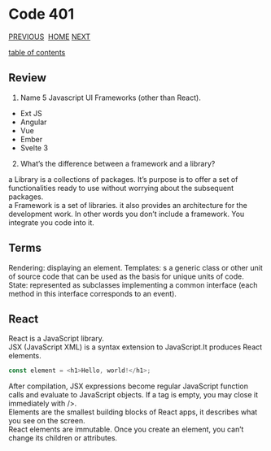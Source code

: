 # Code 401

[PREVIOUS](https://dinaalsaid.github.io/code401reading/class-19) &nbsp;[HOME](https://dinaalsaid.github.io/reading-notes/)&nbsp;[NEXT](https://dinaalsaid.github.io/code401reading/class-27)

[table of contents](https://dinaalsaid.github.io/code401reading/)

## Review

1. Name 5 Javascript UI Frameworks (other than React).  

* Ext JS
* Angular
* Vue
* Ember
* Svelte 3

2. What’s the difference between a framework and a library?

a Library is a collections of packages. It’s purpose is to offer a set of functionalities ready to use without worrying about the subsequent packages.  
a Framework is a set of libraries. it also provides an architecture for the development work. In other words you don’t include a framework. You integrate you code into it.

## Terms

Rendering: displaying an element.
Templates: s a generic class or other unit of source code that can be used as the basis for unique units of code.  
State: represented as subclasses implementing a common interface (each method in this interface corresponds to an event).

## React

React is a JavaScript library.  
JSX (JavaScript XML) is a syntax extension to JavaScript.It produces React elements.  

```javascript
const element = <h1>Hello, world!</h1>;
```

After compilation, JSX expressions become regular JavaScript function calls and evaluate to JavaScript objects.
If a tag is empty, you may close it immediately with />.  
Elements are the smallest building blocks of React apps, it describes what you see on the screen.  
React elements are immutable. Once you create an element, you can’t change its children or attributes.  
